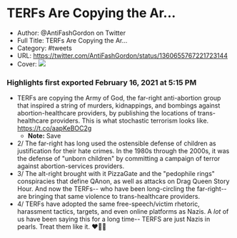 # TERFs Are Copying the Ar...

- Author: @AntiFashGordon on Twitter
- Full Title: TERFs Are Copying the Ar...
- Category: #tweets
- URL: https://twitter.com/AntiFashGordon/status/1360655767221723144
- Cover: ![](https://pbs.twimg.com/profile_images/1050609945454862336/Q8oqx1sJ.jpg)

### Highlights first exported February 16, 2021 at 5:15 PM

- TERFs are copying the Army of God, the far-right anti-abortion group that inspired a string of murders, kidnappings, and bombings against abortion-healthcare providers, by publishing the locations of trans-healthcare providers.
  This is what stochastic terrorism looks like. https://t.co/aapKeBOC2g
    - **Note:** Save
- 2/ The far-right has long used the ostensible defense of children as justification for their hate crimes.
  In the 1980s through the 2000s, it was the defense of "unborn children" by committing a campaign of terror against abortion-services providers.
- 3/ The alt-right brought with it PizzaGate and the "pedophile rings" conspiracies that define QAnon, as well as attacks on Drag Queen Story Hour.
  And now the TERFs-- who have been long-circling the far-right-- are bringing that same violence to trans-healthcare providers.
- 4/ TERFs have adopted the same free-speech/victim rhetoric, harassment tactics, targets, and even online platforms as Nazis.
  A *lot* of us have been saying this for a long time-- TERFS are just Nazis in pearls.
  Treat them like it.
  ❤️🖤✊
